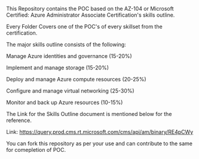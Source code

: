 This Repository contains the POC based on the AZ-104 or Microsoft Certified: Azure Administrator Associate Certification's skills outline.

Every Folder Covers one of the POC's of every skillset from the certification.

The major skills outline consists of the following:

Manage Azure identities and governance (15-20%)

Implement and manage storage (15-20%)

Deploy and manage Azure compute resources (20-25%)

Configure and manage virtual networking (25-30%)

Monitor and back up Azure resources (10-15%)

The Link for the Skills Outline document is mentioned below for the reference.

Link: https://query.prod.cms.rt.microsoft.com/cms/api/am/binary/RE4pCWy

You can fork this repository as per your use and can contribute to the same for comepletion of POC.